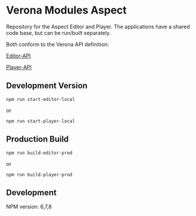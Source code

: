 # Verona Modules Aspect

Repository for the Aspect Editor and Player. The applications have a shared code base,
but can be run/built separately.

Both conform to the Verona API definition:

[Editor-API](https://verona-interfaces.github.io/editor/)

[Player-API](https://verona-interfaces.github.io/player/)

## Development Version

```npm run start-editor-local```

or

```npm run start-player-local```

## Production Build

```npm run build-editor-prod```

or

```npm run build-player-prod```

## Development

NPM version: 6,7,8
